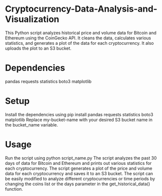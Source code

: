 # Cryptocurrency-Data-Analysis-and-Visualization
This Python script analyzes historical price and volume data for Bitcoin and Ethereum using the CoinGecko API. It cleans the data, calculates various statistics, and generates a plot of the data for each cryptocurrency. It also uploads the plot to an S3 bucket.
# Dependencies
pandas
requests
statistics
boto3
matplotlib
# Setup
Install the dependencies using pip install pandas requests statistics boto3 matplotlib
Replace my-bucket-name with your desired S3 bucket name in the bucket_name variable.
# Usage
Run the script using python script_name.py
The script analyzes the past 30 days of data for Bitcoin and Ethereum and prints out various statistics for each cryptocurrency.
The script generates a plot of the price and volume data for each cryptocurrency and saves it to an S3 bucket.
The script can be easily modified to analyze different cryptocurrencies or time periods by changing the coins list or the days parameter in the get_historical_data() function.